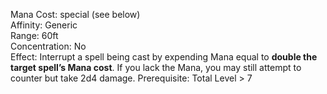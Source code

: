 Mana Cost: special (see below)  
Affinity: Generic  
Range: 60ft  
Concentration: No  
Effect: Interrupt a spell being cast by expending Mana equal to **double the target spell’s Mana cost**. If you lack the Mana, you may still attempt to counter but take 2d4 damage.
Prerequisite: Total Level > 7